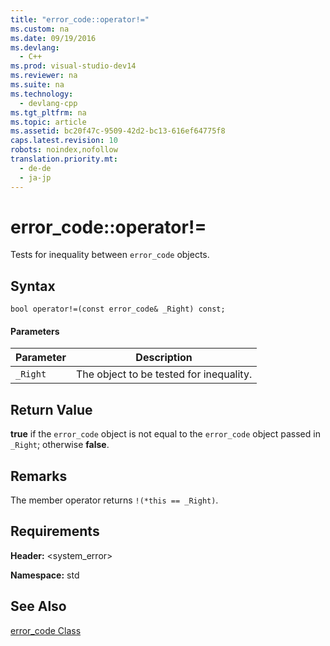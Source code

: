 ```yaml
---
title: "error_code::operator!="
ms.custom: na
ms.date: 09/19/2016
ms.devlang: 
  - C++
ms.prod: visual-studio-dev14
ms.reviewer: na
ms.suite: na
ms.technology: 
  - devlang-cpp
ms.tgt_pltfrm: na
ms.topic: article
ms.assetid: bc20f47c-9509-42d2-bc13-616ef64775f8
caps.latest.revision: 10
robots: noindex,nofollow
translation.priority.mt: 
  - de-de
  - ja-jp
---
```

# error_code::operator!=
Tests for inequality between `error_code` objects.  
  
## Syntax  
  
```  
bool operator!=(const error_code& _Right) const;  
```  
  
#### Parameters  
  
|Parameter|Description|  
|---------------|-----------------|  
|`_Right`|The object to be tested for inequality.|  
  
## Return Value  
 **true** if the `error_code` object is not equal to the `error_code` object passed in `_Right`; otherwise **false**.  
  
## Remarks  
 The member operator returns `!(*this == _Right)`.  
  
## Requirements  
 **Header:** <system_error>  
  
 **Namespace:** std  
  
## See Also  
 [error_code Class](../vs140/error_code-Class.md)